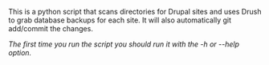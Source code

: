 This is a python script that scans directories for Drupal sites and uses Drush to grab database backups for each site. It will also automatically git add/commit the changes.

*The first time you run the script you should run it with the -h or --help option.*

